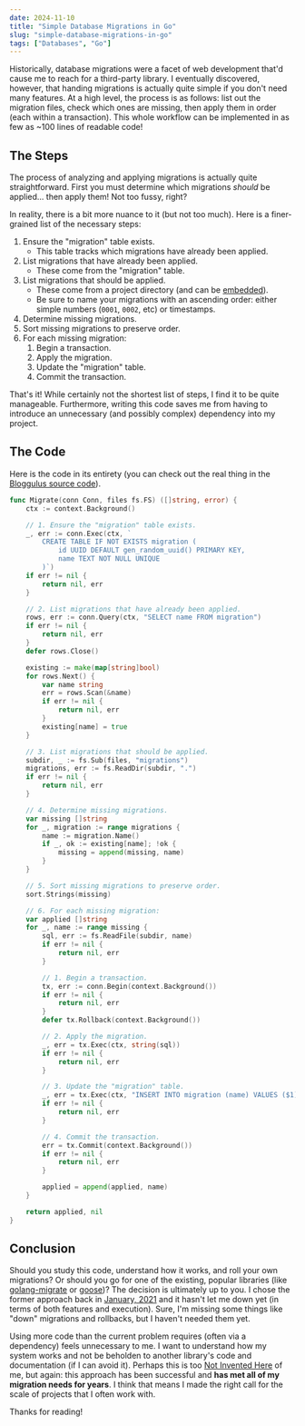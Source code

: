 ```yaml
---
date: 2024-11-10
title: "Simple Database Migrations in Go"
slug: "simple-database-migrations-in-go"
tags: ["Databases", "Go"]
---
```


Historically, database migrations were a facet of web development that'd cause me to reach for a third-party library.
I eventually discovered, however, that handing migrations is actually quite simple if you don't need many features.
At a high level, the process is as follows: list out the migration files, check which ones are missing, then apply them in order (each within a transaction).
This whole workflow can be implemented in as few as ~100 lines of readable code!

## The Steps

The process of analyzing and applying migrations is actually quite straightforward.
First you must determine which migrations _should_ be applied... then apply them!
Not too fussy, right?

In reality, there is a bit more nuance to it (but not too much).
Here is a finer-grained list of the necessary steps:

1. Ensure the "migration" table exists.
   - This table tracks which migrations have already been applied.
2. List migrations that have already been applied.
   - These come from the "migration" table.
3. List migrations that should be applied.
   - These come from a project directory (and can be [embedded](https://pkg.go.dev/embed)).
   - Be sure to name your migrations with an ascending order: either simple numbers (`0001`, `0002`, etc) or timestamps.
4. Determine missing migrations.
5. Sort missing migrations to preserve order.
6. For each missing migration:
   1. Begin a transaction.
   2. Apply the migration.
   3. Update the "migration" table.
   4. Commit the transaction.

That's it!
While certainly not the shortest list of steps, I find it to be quite manageable.
Furthermore, writing this code saves me from having to introduce an unnecessary (and possibly complex) dependency into my project.

## The Code

Here is the code in its entirety (you can check out the real thing in the [Bloggulus source code](https://github.com/theandrew168/bloggulus/blob/main/backend/postgres/migrate.go)).

```go
func Migrate(conn Conn, files fs.FS) ([]string, error) {
	ctx := context.Background()

	// 1. Ensure the "migration" table exists.
	_, err := conn.Exec(ctx, `
		CREATE TABLE IF NOT EXISTS migration (
			id UUID DEFAULT gen_random_uuid() PRIMARY KEY,
			name TEXT NOT NULL UNIQUE
		)`)
	if err != nil {
		return nil, err
	}

	// 2. List migrations that have already been applied.
	rows, err := conn.Query(ctx, "SELECT name FROM migration")
	if err != nil {
		return nil, err
	}
	defer rows.Close()

	existing := make(map[string]bool)
	for rows.Next() {
		var name string
		err = rows.Scan(&name)
		if err != nil {
			return nil, err
		}
		existing[name] = true
	}

	// 3. List migrations that should be applied.
	subdir, _ := fs.Sub(files, "migrations")
	migrations, err := fs.ReadDir(subdir, ".")
	if err != nil {
		return nil, err
	}

	// 4. Determine missing migrations.
	var missing []string
	for _, migration := range migrations {
		name := migration.Name()
		if _, ok := existing[name]; !ok {
			missing = append(missing, name)
		}
	}

	// 5. Sort missing migrations to preserve order.
	sort.Strings(missing)

	// 6. For each missing migration:
	var applied []string
	for _, name := range missing {
		sql, err := fs.ReadFile(subdir, name)
		if err != nil {
			return nil, err
		}

		// 1. Begin a transaction.
		tx, err := conn.Begin(context.Background())
		if err != nil {
			return nil, err
		}
		defer tx.Rollback(context.Background())

		// 2. Apply the migration.
		_, err = tx.Exec(ctx, string(sql))
		if err != nil {
			return nil, err
		}

		// 3. Update the "migration" table.
		_, err = tx.Exec(ctx, "INSERT INTO migration (name) VALUES ($1)", name)
		if err != nil {
			return nil, err
		}

		// 4. Commit the transaction.
		err = tx.Commit(context.Background())
		if err != nil {
			return nil, err
		}

		applied = append(applied, name)
	}

	return applied, nil
}
```

## Conclusion

Should you study this code, understand how it works, and roll your own migrations?
Or should you go for one of the existing, popular libraries (like [golang-migrate](https://github.com/golang-migrate/migrate) or [goose](https://github.com/pressly/goose))?
The decision is ultimately up to you.
I chose the former approach back in [January, 2021](https://github.com/theandrew168/bloggulus/commit/8af0fffa1f517467e4f#diff-2873f79a86c0d8b3335cd7731b0ecf7dd4301eb19a82ef7a1cba7589b5252261) and it hasn't let me down yet (in terms of both features and execution).
Sure, I'm missing some things like "down" migrations and rollbacks, but I haven't needed them yet.

Using more code than the current problem requires (often via a dependency) feels unnecessary to me.
I want to understand how my system works and not be beholden to another library's code and documentation (if I can avoid it).
Perhaps this is too [Not Invented Here](https://en.wikipedia.org/wiki/Not_invented_here) of me, but again: this approach has been successful and **has met all of my migration needs for years**.
I think that means I made the right call for the scale of projects that I often work with.

Thanks for reading!
